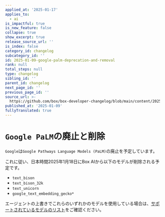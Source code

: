 ```yaml
---
applied_at: '2025-01-17'
applies_to:
  - ai
is_impactful: true
is_new_feature: false
collapse: true
show_excerpt: true
release_source_url: ''
is_index: false
category_id: changelog
subcategory_id: ''
id: 2025-01-09-google-palm-deprecation-and-removal
rank: null
total_steps: null
type: changelog
sibling_id: ''
parent_id: changelog
next_page_id: ''
previous_page_id: ''
source_url: >-
  https://github.com/box/box-developer-changelog/blob/main/content/2025/01-09-google-palm-deprecation-and-removal.md
published_at: '2025-01-09'
fullyTranslated: true
---
```

# `Google PaLM`の廃止と削除

<!-- more -->

`Google`は`Google Pathways Language Models (PaLM)`の廃止を予定しています。

これに従い、日本時間2025年1月18日にBox AIから以下のモデルが削除される予定です。

* `text_bison`
* `text_bison_32k`
* `text_unicorn`
* `google_text_embedding_gecko*`

エージェントの上書きでこれらのいずれかのモデルを使用している場合は、[サポートされているモデルのリスト](https://developer.box.com/guides/box-ai/ai-agents/)をご確認ください。

